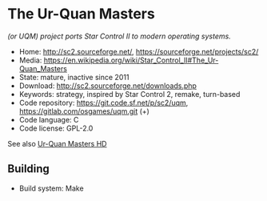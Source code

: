 # The Ur-Quan Masters

_(or UQM) project ports Star Control II to modern operating systems._

- Home: http://sc2.sourceforge.net/, https://sourceforge.net/projects/sc2/
- Media: https://en.wikipedia.org/wiki/Star_Control_II#The_Ur-Quan_Masters
- State: mature, inactive since 2011
- Download: http://sc2.sourceforge.net/downloads.php
- Keywords: strategy, inspired by Star Control 2, remake, turn-based
- Code repository: https://git.code.sf.net/p/sc2/uqm, https://gitlab.com/osgames/uqm.git (+)
- Code language: C
- Code license: GPL-2.0

See also [Ur-Quan Masters HD](https://sourceforge.net/projects/urquanmastershd/)

## Building

- Build system: Make

